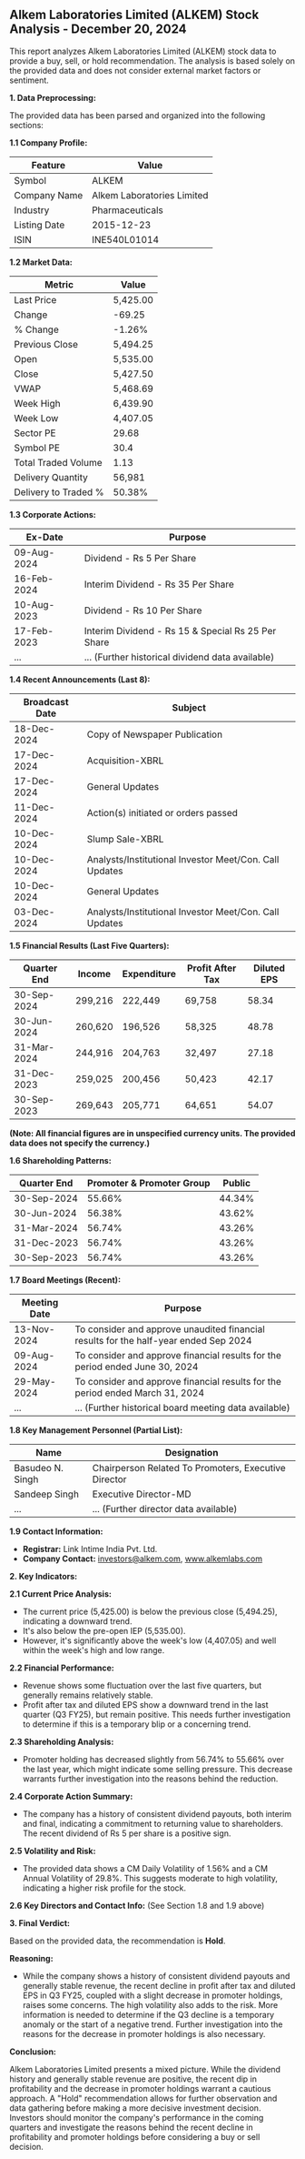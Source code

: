 ## Alkem Laboratories Limited (ALKEM) Stock Analysis - December 20, 2024

This report analyzes Alkem Laboratories Limited (ALKEM) stock data to provide a buy, sell, or hold recommendation.  The analysis is based solely on the provided data and does not consider external market factors or sentiment.

**1. Data Preprocessing:**

The provided data has been parsed and organized into the following sections:

**1.1 Company Profile:**

| Feature          | Value                     |
|-----------------|--------------------------|
| Symbol           | ALKEM                    |
| Company Name     | Alkem Laboratories Limited |
| Industry         | Pharmaceuticals           |
| Listing Date     | 2015-12-23                |
| ISIN             | INE540L01014              |


**1.2 Market Data:**

| Metric                | Value     |
|-----------------------|------------|
| Last Price            | 5,425.00   |
| Change                | -69.25     |
| % Change              | -1.26%     |
| Previous Close        | 5,494.25   |
| Open                  | 5,535.00   |
| Close                 | 5,427.50   |
| VWAP                  | 5,468.69   |
| Week High             | 6,439.90   |
| Week Low              | 4,407.05   |
| Sector PE             | 29.68      |
| Symbol PE             | 30.4       |
| Total Traded Volume   | 1.13       | (in unspecified units, likely millions)
| Delivery Quantity     | 56,981     | (in unspecified units)
| Delivery to Traded % | 50.38%     |


**1.3 Corporate Actions:**

| Ex-Date      | Purpose                                      |
|--------------|----------------------------------------------|
| 09-Aug-2024  | Dividend - Rs 5 Per Share                     |
| 16-Feb-2024  | Interim Dividend - Rs 35 Per Share             |
| 10-Aug-2023  | Dividend - Rs 10 Per Share                    |
| 17-Feb-2023  | Interim Dividend - Rs 15 & Special Rs 25 Per Share |
| ...           | ... (Further historical dividend data available) |


**1.4 Recent Announcements (Last 8):**

| Broadcast Date | Subject                                         |
|-----------------|-------------------------------------------------|
| 18-Dec-2024    | Copy of Newspaper Publication                   |
| 17-Dec-2024    | Acquisition-XBRL                               |
| 17-Dec-2024    | General Updates                                  |
| 11-Dec-2024    | Action(s) initiated or orders passed             |
| 10-Dec-2024    | Slump Sale-XBRL                                 |
| 10-Dec-2024    | Analysts/Institutional Investor Meet/Con. Call Updates |
| 10-Dec-2024    | General Updates                                  |
| 03-Dec-2024    | Analysts/Institutional Investor Meet/Con. Call Updates |


**1.5 Financial Results (Last Five Quarters):**

| Quarter End    | Income      | Expenditure | Profit After Tax | Diluted EPS |
|----------------|-------------|-------------|-----------------|-------------|
| 30-Sep-2024   | 299,216     | 222,449     | 69,758           | 58.34        |
| 30-Jun-2024   | 260,620     | 196,526     | 58,325           | 48.78        |
| 31-Mar-2024   | 244,916     | 204,763     | 32,497           | 27.18        |
| 31-Dec-2023   | 259,025     | 200,456     | 50,423           | 42.17        |
| 30-Sep-2023   | 269,643     | 205,771     | 64,651           | 54.07        |


**(Note:  All financial figures are in unspecified currency units.  The provided data does not specify the currency.)**


**1.6 Shareholding Patterns:**

| Quarter End    | Promoter & Promoter Group | Public |
|----------------|--------------------------|--------|
| 30-Sep-2024   | 55.66%                     | 44.34% |
| 30-Jun-2024   | 56.38%                     | 43.62% |
| 31-Mar-2024   | 56.74%                     | 43.26% |
| 31-Dec-2023   | 56.74%                     | 43.26% |
| 30-Sep-2023   | 56.74%                     | 43.26% |


**1.7 Board Meetings (Recent):**

| Meeting Date | Purpose                                                                     |
|--------------|-----------------------------------------------------------------------------|
| 13-Nov-2024  | To consider and approve unaudited financial results for the half-year ended Sep 2024 |
| 09-Aug-2024  | To consider and approve financial results for the period ended June 30, 2024     |
| 29-May-2024  | To consider and approve financial results for the period ended March 31, 2024   |
| ...           | ... (Further historical board meeting data available)                       |


**1.8 Key Management Personnel (Partial List):**

| Name                 | Designation                     |
|----------------------|---------------------------------|
| Basudeo N. Singh      | Chairperson Related To Promoters, Executive Director |
| Sandeep Singh         | Executive Director-MD            |
| ...                   | ... (Further director data available) |


**1.9 Contact Information:**

* **Registrar:** Link Intime India Pvt. Ltd.
* **Company Contact:** investors@alkem.com, www.alkemlabs.com


**2. Key Indicators:**

**2.1 Current Price Analysis:**

* The current price (5,425.00) is below the previous close (5,494.25), indicating a downward trend.
* It's also below the pre-open IEP (5,535.00).
* However, it's significantly above the week's low (4,407.05) and well within the week's high and low range.

**2.2 Financial Performance:**

* Revenue shows some fluctuation over the last five quarters, but generally remains relatively stable.
* Profit after tax and diluted EPS show a downward trend in the last quarter (Q3 FY25), but remain positive.  This needs further investigation to determine if this is a temporary blip or a concerning trend.

**2.3 Shareholding Analysis:**

* Promoter holding has decreased slightly from 56.74% to 55.66% over the last year, which might indicate some selling pressure.  This decrease warrants further investigation into the reasons behind the reduction.

**2.4 Corporate Action Summary:**

* The company has a history of consistent dividend payouts, both interim and final, indicating a commitment to returning value to shareholders.  The recent dividend of Rs 5 per share is a positive sign.

**2.5 Volatility and Risk:**

* The provided data shows a CM Daily Volatility of 1.56% and a CM Annual Volatility of 29.8%.  This suggests moderate to high volatility, indicating a higher risk profile for the stock.

**2.6 Key Directors and Contact Info:**  (See Section 1.8 and 1.9 above)


**3. Final Verdict:**

Based on the provided data, the recommendation is **Hold**.

**Reasoning:**

* While the company shows a history of consistent dividend payouts and generally stable revenue, the recent decline in profit after tax and diluted EPS in Q3 FY25, coupled with a slight decrease in promoter holdings, raises some concerns.  The high volatility also adds to the risk.  More information is needed to determine if the Q3 decline is a temporary anomaly or the start of a negative trend.  Further investigation into the reasons for the decrease in promoter holdings is also necessary.

**Conclusion:**

Alkem Laboratories Limited presents a mixed picture.  While the dividend history and generally stable revenue are positive, the recent dip in profitability and the decrease in promoter holdings warrant a cautious approach.  A "Hold" recommendation allows for further observation and data gathering before making a more decisive investment decision.  Investors should monitor the company's performance in the coming quarters and investigate the reasons behind the recent decline in profitability and promoter holdings before considering a buy or sell decision.
